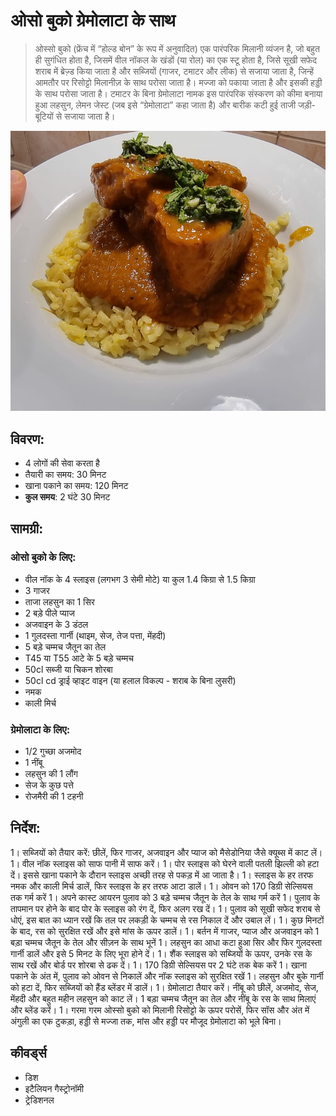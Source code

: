 # ओसो बुको ग्रेमोलाटा के साथ

> ओस्सो बुको (फ्रेंच में “होल्ड बोन” के रूप में अनुवादित) एक पारंपरिक मिलानी व्यंजन है, जो बहुत ही सुगंधित होता है, जिसमें वील नॉकल के खंडों (या रोल) का एक स्टू होता है, जिसे सूखी सफेद शराब में ब्रेज़्ड किया जाता है और सब्जियों (गाजर, टमाटर और लीक) से सजाया जाता है, जिन्हें आमतौर पर रिसोट्टो मिलानीज़ के साथ परोसा जाता है। मज्जा को पकाया जाता है और इसकी हड्डी के साथ परोसा जाता है।
> टमाटर के बिना ग्रेमोलाटा नामक इस पारंपरिक संस्करण को कीमा बनाया हुआ लहसुन, लेमन जेस्ट (जब इसे “ग्रेमोलाटा” कहा जाता है) और बारीक कटी हुई ताजी जड़ी-बूटियों से सजाया जाता है। 

![ओसो बुको ग्रेमोलाटा के साथ](https://github.com/anamorph/recettes/blob/main/photos/fr-plat-osso_buco_a_la_gremolata-01.jpg?raw=true)

## विवरण:
* 4 लोगों की सेवा करता है
* तैयारी का समय: 30 मिनट
* खाना पकाने का समय: 120 मिनट
* **कुल समय**: 2 घंटे 30 मिनट

## सामग्री:
### ओसो बुको के लिए:
* वील नॉक के 4 स्लाइस (लगभग 3 सेमी मोटे) या कुल 1.4 किग्रा से 1.5 किग्रा
* 3 गाजर
* ताजा लहसुन का 1 सिर
* 2 बड़े पीले प्याज
* अजवाइन के 3 डंठल
* 1 गुलदस्ता गार्नी (थाइम, सेज, तेज पत्ता, मेंहदी)
* 5 बड़े चम्मच जैतून का तेल
* T45 या T55 आटे के 5 बड़े चम्मच
* 50cl सब्जी या चिकन शोरबा
* 50cl cd ड्राई व्हाइट वाइन (या हलाल विकल्प - शराब के बिना लुसरी)
* नमक
* काली मिर्च

### ग्रेमोलाटा के लिए:
* 1/2 गुच्छा अजमोद
* 1 नींबू 
* लहसुन की 1 लौंग
* सेज के कुछ पत्ते
* रोजमैरी की 1 टहनी


## निर्देश:
1। सब्जियों को तैयार करें: छीलें, फिर गाजर, अजवाइन और प्याज को मैसेडोनिया जैसे क्यूब्स में काट लें। 
1। वील नॉक स्लाइस को साफ पानी में साफ करें।
1। पोर स्लाइस को घेरने वाली पतली झिल्ली को हटा दें। इससे खाना पकाने के दौरान स्लाइस अच्छी तरह से पकड़ में आ जाता है।
1। स्लाइस के हर तरफ नमक और काली मिर्च डालें, फिर स्लाइस के हर तरफ आटा डालें।
1। ओवन को 170 डिग्री सेल्सियस तक गर्म करें
1। अपने कास्ट आयरन पुलाव को 3 बड़े चम्मच जैतून के तेल के साथ गर्म करें
1। पुलाव के तापमान पर होने के बाद पोर के स्लाइस को रंग दें, फिर अलग रख दें।
1। पुलाव को सूखी सफेद शराब से धोएं, इस बात का ध्यान रखें कि तल पर लकड़ी के चम्मच से रस निकाल दें और उबाल लें।
1। कुछ मिनटों के बाद, रस को सुरक्षित रखें और इसे मांस के ऊपर डालें।
1। बर्तन में गाजर, प्याज और अजवाइन को 1 बड़ा चम्मच जैतून के तेल और सीज़न के साथ भूनें
1। लहसुन का आधा कटा हुआ सिर और फिर गुलदस्ता गार्नी डालें और इसे 5 मिनट के लिए भूरा होने दें।
1। शैंक स्लाइस को सब्जियों के ऊपर, उनके रस के साथ रखें और बोर्ड पर शोरबा से ढक दें।
1। 170 डिग्री सेल्सियस पर 2 घंटे तक बेक करें
1। खाना पकाने के अंत में, पुलाव को ओवन से निकालें और नॉक स्लाइस को सुरक्षित रखें
1। लहसुन और बुके गार्नी को हटा दें, फिर सब्जियों को हैंड ब्लेंडर में डालें।
1। ग्रेमोलाटा तैयार करें। नींबू को छीलें, अजमोद, सेज, मेंहदी और बहुत महीन लहसुन को काट लें। 1 बड़ा चम्मच जैतून का तेल और नींबू के रस के साथ मिलाएं और ब्लेंड करें।
1। गरमा गरम ओस्सो बुको को मिलानी रिसोट्टो के ऊपर परोसें, फिर सॉस और अंत में अंगुली का एक टुकड़ा, हड्डी से मज्जा तक, मांस और हड्डी पर मौजूद ग्रेमोलाटा को भूले बिना।

## कीवर्ड्स
* डिश
* इटैलियन गैस्ट्रोनॉमी
* ट्रेडिशनल
